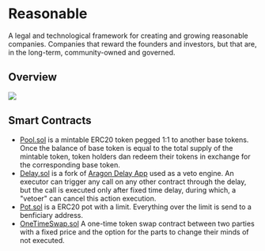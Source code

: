 # Reasonable

A legal and technological framework for creating and growing reasonable companies. Companies that reward the founders and investors, but that are, in the long-term, community-owned and governed.

## Overview

![](https://docs.google.com/drawings/d/e/2PACX-1vRfAPLh5_amW6mYeetQzB-wSgWtMpq-KNOj8D1eS9eE9X7h1XA9eXFax_YBE4ClC6TUJIo2mjqUtkSG/pub?w=2055&h=1288)

## Smart Contracts

- [Pool.sol](https://github.com/uprtcl/reasonable/blob/main/contracts/Pool.sol) is a mintable ERC20 token pegged 1:1 to another base tokens. Once the balance of base token is equal to the total supply of the mintable token, token holders dan redeem their tokens in exchange for the corresponding base token.
- [Delay.sol](https://github.com/uprtcl/reasonable/blob/main/contracts/Delay.sol) is a fork of [Aragon Delay App](https://github.com/1Hive/delay-app) used as a veto engine. An executor can trigger any call on any other contract through the delay, but the call is executed only after fixed time delay, during which, a "vetoer" can cancel this action execution.
- [Pot.sol](https://github.com/uprtcl/reasonable/blob/main/contracts/Pot.sol) is a ERC20 pot with a limit. Everything over the limit is send to a benficiary address.
- [OneTimeSwap.sol](https://github.com/uprtcl/reasonable/blob/main/contracts/OneTimeSwap.sol) A one-time token swap contract between two parties with a fixed price and the option for the parts to change their minds of not executed.
